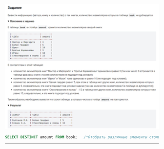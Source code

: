 

<img src="../art/1.4.3.task.png" alt="solution" >

```sql
SELECT DISTINCT amount FROM book;   /*Отобрать различные элементы столбца amount таблицы book.*/
```

---


